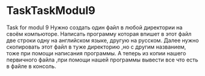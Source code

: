 # TaskTaskModul9
Task for modul 9
Нужно создать один файл в любой директории на своём компьюторе. 
Написать программу которая впишет в этот файл две строки одну на английском языке, другую на русском.
Далее нужно скопировать  этот файл в туже директорию ,но с другим названием, тоже при помощи написания программы.
А теперь из  копии нашего первичного файла ,при помощи нашей программы вывести все что есть в файле в консоль.
